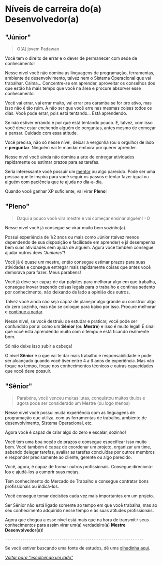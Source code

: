 # Níveis de carreira do(a) Desenvolvedor(a)

## "Júnior"

> O(A) jovem Padawan

Você tem o direito de errar e o dever de permanecer com sede de conhecimento!

Nesse nível você não domina as linguagens de programação, ferramentas, ambiente de desenvolvimento, talvez nem o Sistema Operacional que vai trabalhar. Calma... Concentre-se em aprender, aproveitar os conselhos dos que estão há mais tempo que você na área e procure absorver esse conhecimento.

Você vai errar, vai errar muito, vai errar pra caramba se for pro ativo, mas isso não é tão ruim. A não ser que você erre nas mesmas coisas todos os dias. Você pode errar, pois está tentando... Está aprendendo.

Se não estiver errando é por que está tentando pouco. E, talvez, com isso você deve estar enchendo alguém de perguntas, antes mesmo de começar a pensar. Cuidado com essa atitude.

Você precisa, não só nesse nível, deixar a vergonha (ou o orgulho) de lado e **perguntar**. Ninguém vai te mandar embora por querer aprender.

Nesse nível você ainda não domina a arte de entregar atividades rapidamente ou estimar prazos para as tarefas.

Seria interessante você possuir um [mentor](https://github.com/training-center/mentoria/) ou algo parecido. Pode ser uma pessoa que te inspira para você seguir os passos e tentar fazer igual ou alguém com paciência que te ajuda no dia-a-dia.

Quando você ganhar XP suficiente, vai virar **Pleno**!

## "Pleno"

> Daqui a pouco você vira mestre e vai começar ensinar alguém! =O

Nesse nível você já consegue se virar muito bem sozinho(a).

Possui experiência de 1/2 anos ou mais como Júnior (talvez menos dependendo de sua disposição e facilidade em aprender) e já desempenha bem suas atividades sem ajuda de alguém. Agora você também consegue ajudar outros devs *"Juniores"*!

Você já é quase um mestre, então consegue estimar prazos para suas atividades e consegue entregar mais rapidamente coisas que antes você demorava para fazer. Meus parabéns!

Você já deve ser capaz de dar palpites para melhorar algo em que trabalha, consegue inovar trazendo coisas legais para o trabalho e continua sedento por conhecimento, não deixando de lado a opinião dos outros.

Talvez você ainda não seja capaz de planejar algo grande ou construir algo do zero sozinho, mas não se coloque para baixo por isso. Procure melhorar e [continue a nadar](http://cinemacomrapadura.com.br/colunas/acme/288817/entenda-por-que-o-continue-a-nadar-e-o-hakuna-matata-dos-anos-2000/).

Nesse nível, se você destruiu de estudar e praticar, você pode ser confundido por aí como um **Sênior** (ou **Mestre**) e isso é muito legal! É sinal que você está aprendendo muito com o tempo e está ficando realmente bom.

Só não deixe isso subir a cabeça!

O nível **Sênior** é o que vai te dar mais trabalho e responsabilidade e pode ser alcançado quando você tiver entre 4 a 6 anos de experiência. Mas não foque no tempo, foque nos conhecimentos técnicos e outras capacidades que você deve possuir.

## "Sênior"

> Parabéns, você venceu muitas lutas, conquistou muitos títulos e agora pode ser considerado um Mestre (ou logo menos)

Nesse nível você possui muita experiência com as linguagens de programação que utiliza, com as ferramentas de trabalho, ambiente de desenvolvimento, Sistema Operacional, etc.

Agora você é capaz de criar algo do zero e escalar, sozinho!

Você tem uma boa noção de prazos e consegue especificar isso muito bem. Você também é capaz de coordenar um projeto, organizar um time, sabendo delegar tarefas, avaliar as tarefas concluídas por outros membros e responder precisamente ao cliente, gerente ou algo parecido.

Você, agora, é capaz de formar outros profissionais. Consegue direcioná-los e ajudá-los a cumprir suas metas.

Tem conhecimento do Mercado de Trabalho e consegue contratar bons profissionais ou indicá-los.

Você consegue tomar decisões cada vez mais importantes em um projeto.

Ser Sênior não está ligado somente ao tempo em que você trabalha, mas ao seu conhecimento adquirido nesse tempo e às suas atitudes profissionais.

Agora que chegou a esse nível está mais que na hora de transmitir seus conhecimentos para assim virar um(a) verdadeiro(a) **Mestre Desenvolvedor(a)**!

`----------------------------------------------------------------`

Se você estiver buscando uma fonte de estudos, dê uma [olhadinha aqui](/translations/pt-br/study-guides.md).

*[Voltar para "escolhendo um lado"](/translations/pt-br/README.md#escolhendo-um-lado)*
